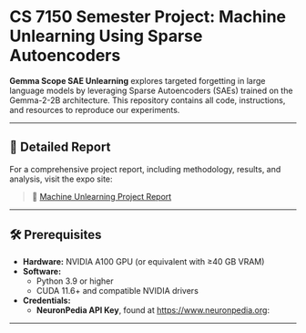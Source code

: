 # CS 7150 Semester Project: Machine Unlearning Using Sparse Autoencoders

**Gemma Scope SAE Unlearning** explores targeted forgetting in large language models by leveraging Sparse Autoencoders (SAEs) trained on the Gemma-2-2B architecture. This repository contains all code, instructions, and resources to reproduce our experiments.

---

## 📄 Detailed Report

For a comprehensive project report, including methodology, results, and analysis, visit the expo site:

> 🔗 [Machine Unlearning Project Report](https://expo.baulab.info/2025-Spring/AnirudhDesai777/)

---

## 🛠️ Prerequisites

- **Hardware:** NVIDIA A100 GPU (or equivalent with ≥40 GB VRAM)  
- **Software:**
  - Python 3.9 or higher  
  - CUDA 11.6+ and compatible NVIDIA drivers  
- **Credentials:**
  - **NeuronPedia API Key**, found at https://www.neuronpedia.org:  



---

